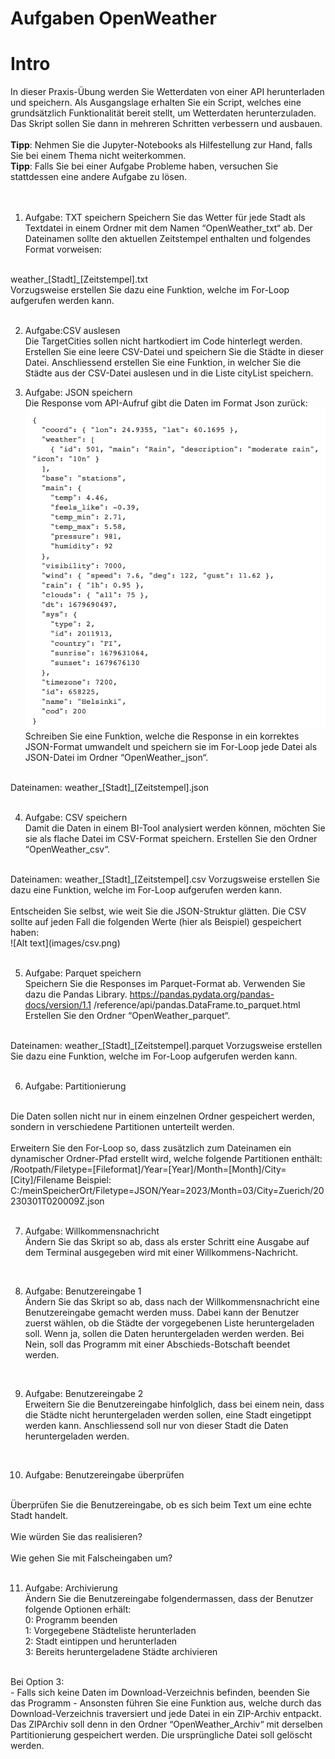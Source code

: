 # Aufgaben OpenWeather

# Intro
In dieser Praxis-Übung werden Sie Wetterdaten von einer API herunterladen und speichern. Als Ausgangslage erhalten Sie ein Script, welches eine grundsätzlich Funktionalität bereit stellt, um Wetterdaten herunterzuladen. Das Skript sollen Sie dann in mehreren Schritten verbessern und ausbauen.
<br />
<br />
**Tipp**: Nehmen Sie die Jupyter-Notebooks als Hilfestellung zur Hand, falls Sie bei einem Thema nicht weiterkommen.  
**Tipp**: Falls Sie bei einer Aufgabe Probleme haben, versuchen Sie stattdessen eine andere Aufgabe zu lösen.
<br />
<br />
<br />

1. Aufgabe: TXT speichern
Speichern Sie das Wetter für jede Stadt als Textdatei in einem Ordner mit dem Namen “OpenWeather_txt“ ab. Der Dateinamen sollte den aktuellen Zeitstempel enthalten und folgendes Format vorweisen:  
</br>
weather_[Stadt]_[Zeitstempel].txt
</br> 
Vorzugsweise erstellen Sie dazu eine Funktion, welche im For-Loop aufgerufen werden kann.</br></br>

2. Aufgabe:CSV auslesen</br>
Die TargetCities sollen nicht hartkodiert im Code hinterlegt werden. Erstellen Sie eine leere CSV-Datei und speichern Sie die Städte in dieser Datei. Anschliessend erstellen Sie eine Funktion, in welcher Sie die Städte aus der CSV-Datei auslesen und in die Liste cityList speichern.

3. Aufgabe: JSON speichern</br>
Die Response vom API-Aufruf gibt die Daten im Format Json zurück:   
 ![Alt text](images/json.png)  
Schreiben Sie eine Funktion, welche die Response in ein korrektes JSON-Format umwandelt und speichern sie im For-Loop jede Datei als JSON-Datei im Ordner “OpenWeather_json“.  
</br>
Dateinamen: weather_[Stadt]_[Zeitstempel].json</br>
</br>

4. Aufgabe: CSV speichern</br>
Damit die Daten in einem BI-Tool analysiert werden können, möchten Sie sie als flache Datei im CSV-Format speichern. Erstellen Sie den Ordner “OpenWeather_csv“.</br>
</br>
Dateinamen: weather_[Stadt]_[Zeitstempel].csv Vorzugsweise erstellen Sie dazu eine Funktion, welche im For-Loop aufgerufen werden kann.</br>
</br>
Entscheiden Sie selbst, wie weit Sie die JSON-Struktur glätten. Die CSV sollte auf jeden Fall die folgenden Werte (hier als Beispiel) gespeichert haben:</br>
![Alt text](images/csv.png)</br>
</br>

5. Aufgabe: Parquet speichern  
Speichern Sie die Responses im Parquet-Format ab. Verwenden Sie dazu die Pandas Library. https://pandas.pydata.org/pandas-docs/version/1.1 /reference/api/pandas.DataFrame.to_parquet.html Erstellen Sie den Ordner “OpenWeather_parquet“.</br>
</br>
Dateinamen: weather_[Stadt]_[Zeitstempel].parquet Vorzugsweise erstellen Sie dazu eine Funktion, welche im For-Loop aufgerufen werden kann.</br>
</br>

6. Aufgabe: Partitionierung</br>
</br>
Die Daten sollen nicht nur in einem einzelnen Ordner gespeichert werden, sondern in verschiedene Partitionen unterteilt werden.</br>
</br>
Erweitern Sie den For-Loop so, dass zusätzlich zum Dateinamen ein dynamischer Ordner-Pfad erstellt wird, welche folgende Partitionen enthält: /Rootpath/Filetype=[Fileformat]/Year=[Year]/Month=[Month]/City=[City]/Filename Beispiel: C:/meinSpeicherOrt/Filetype=JSON/Year=2023/Month=03/City=Zuerich/20230301T020009Z.json</br>
</br>

7. Aufgabe: Willkommensnachricht</br>
Ändern Sie das Skript so ab, dass als erster Schritt eine Ausgabe auf dem Terminal ausgegeben wird mit einer Willkommens-Nachricht.  
</br>

8. Aufgabe: Benutzereingabe 1</br>
Ändern Sie das Skript so ab, dass nach der Willkommensnachricht eine Benutzereingabe gemacht werden muss. Dabei kann der Benutzer zuerst wählen, ob die Städte der vorgegebenen Liste heruntergeladen soll. Wenn ja, sollen die Daten heruntergeladen werden werden. Bei Nein, soll das Programm mit einer Abschieds-Botschaft beendet werden.</br>
</br>

9. Aufgabe: Benutzereingabe 2</br>
Erweitern Sie die Benutzereingabe hinfolglich, dass bei einem nein, dass die Städte nicht heruntergeladen werden sollen, eine Stadt eingetippt werden kann. Anschliessend soll nur von dieser Stadt die Daten heruntergeladen werden.</br>
</br>

10. Aufgabe: Benutzereingabe überprüfen</br>
</br>
Überprüfen Sie die Benutzereingabe, ob es sich beim Text um eine echte Stadt handelt.</br>
</br>
Wie würden Sie das realisieren?</br>
</br>
Wie gehen Sie mit Falscheingaben um?</br>
</br>

11. Aufgabe: Archivierung</br>
Ändern Sie die Benutzereingabe folgendermassen, dass der Benutzer folgende Optionen erhält:</br>
0: Programm beenden</br>
1: Vorgegebene Städteliste herunterladen</br>
2: Stadt eintippen und herunterladen</br>
3: Bereits heruntergeladene Städte archivieren</br>
</br>
Bei Option 3:</br>
- Falls sich keine Daten im Download-Verzeichnis befinden, beenden Sie das Programm
- Ansonsten führen Sie eine Funktion aus, welche durch das Download-Verzeichnis traversiert und jede Datei in ein ZIP-Archiv entpackt. Das ZIPArchiv soll denn in den Ordner “OpenWeather_Archiv“ mit derselben Partitionierung gespeichert werden. Die ursprüngliche Datei soll gelöscht werden.